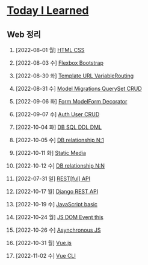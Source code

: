 # [Today I Learned](/../..)


## Web 정리


1. [2022-08-01 월] [HTML CSS](./0801_HTML_CSS.md)
2. [2022-08-03 수] [Flexbox Bootstrap](./0803_Flexbox_Bootstrap.md)


3. [2022-08-30 화] [Template URL VariableRouting](./0830_Django_Template_VariableRouting.md)
4. [2022-08-31 수] [Model Migrations QuerySet CRUD](./0831_Django_Model_QuerySet_CRUD.md)
5. [2022-09-06 화] [Form ModelForm Decorator](./0906_Django_Form_ModelForm.md)
6. [2022-09-07 수] [Auth User CRUD](./0907_Django_Auth.md)


7. [2022-10-04 화] [DB SQL DDL DML](./1004_DB_SQL.md)
8. [2022-10-05 수] [DB relationship N:1](./1005_DB_relationship_N_1.md)
9. [2022-10-11 화] [Static Media](./1011_Django_Static_Media.md)
10. [2022-10-12 수] [DB relationship N:N](./1012_DB_relationship_N_N.md)


11. [2022-07-31 일] [REST[ful] API](https://github.com/kimsixsue/CS-Study/blob/master/kimsixsue/RESTful_API.md)
12. [2022-10-17 월] [Django REST API](./1017_Django_REST_API.md)


13. [2022-10-19 수] [JavaScript basic](./1019_JavaScript_basic.md)
14. [2022-10-24 월] [JS DOM Event this](./1024_JS_DOM_Event_this.md)
15. [2022-10-26 수] [Asynchronous JS](./1026_Asynchronous_JS.md)

16. [2022-10-31 월] [Vue.js](./1031_Vue.js.md)
17. [2022-11-02 수] [Vue CLI](./1102_Vue_CLI.md)
